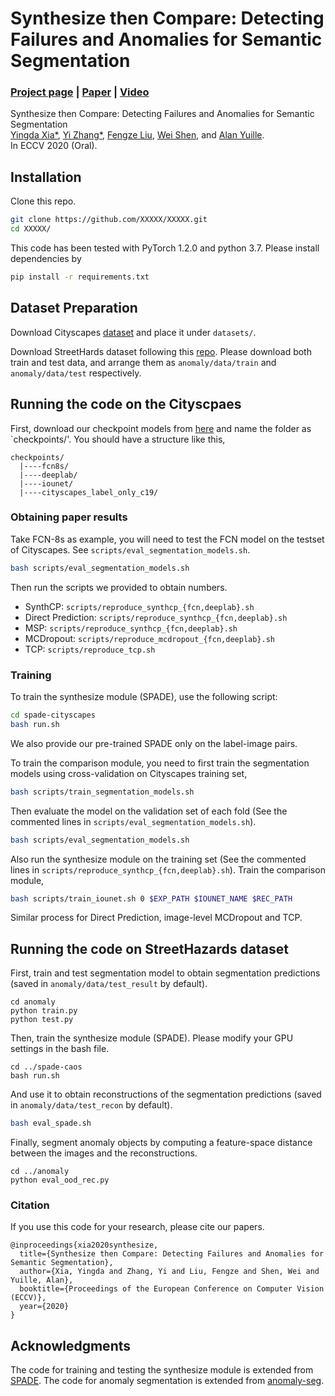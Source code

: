 # Synthesize then Compare: Detecting Failures and Anomalies for Semantic Segmentation

### [Project page](#) |   [Paper](https://arxiv.org/pdf/2003.08440.pdf) | [Video](#) 

Synthesize then Compare: Detecting Failures and Anomalies for Semantic Segmentation <br>
[Yingda Xia*](https://yingdaxia.xyz),  [Yi Zhang*](https://edz-o.github.io), [Fengze Liu](https://scholar.google.com/citations?user=T3EjsaAAAAAJ&hl=en), [Wei Shen](http://wei-shen.weebly.com/), and [Alan Yuille](https://www.cs.jhu.edu/~ayuille/).<br>
In ECCV 2020 (Oral).

## Installation

Clone this repo.
```bash
git clone https://github.com/XXXXX/XXXXX.git
cd XXXXX/
```

This code has been tested with PyTorch 1.2.0 and python 3.7. Please install dependencies by
```bash
pip install -r requirements.txt
```

## Dataset Preparation

Download Cityscapes [dataset](https://www.cityscapes-dataset.com/) and place it under `datasets/`.

Download StreetHards dataset following this [repo](https://github.com/hendrycks/anomaly-seg). Please download both train and test data, and arrange them as ```anomaly/data/train``` and ```anomaly/data/test``` respectively.

## Running the code on the Cityscpaes

First, download our checkpoint models from [here](https://www.cs.jhu.edu/~yzh/synthcp_failure_checkpoints.zip) and name the folder as `checkpoints/'. You should have a structure like this,

```
checkpoints/
  |----fcn8s/
  |----deeplab/
  |----iounet/
  |----cityscapes_label_only_c19/
```

### Obtaining paper results
Take FCN-8s as example, you will need to test the FCN model on the testset of Cityscapes. See `scripts/eval_segmentation_models.sh`.

```bash
bash scripts/eval_segmentation_models.sh
```

Then run the scripts we provided to obtain numbers. 

- SynthCP: `scripts/reproduce_synthcp_{fcn,deeplab}.sh`
- Direct Prediction: `scripts/reproduce_synthcp_{fcn,deeplab}.sh`
- MSP: `scripts/reproduce_synthcp_{fcn,deeplab}.sh` 
- MCDropout: `scripts/reproduce_mcdropout_{fcn,deeplab}.sh`
- TCP: `scripts/reproduce_tcp.sh`

### Training 

To train the synthesize module (SPADE), use the following script:
```bash
cd spade-cityscapes
bash run.sh
```
We also provide our pre-trained SPADE only on the label-image pairs.

To train the comparison module, you need to first train the segmentation models using cross-validation on Cityscapes training set, 

```bash
bash scripts/train_segmentation_models.sh
```

Then evaluate the model on the validation set of each fold (See the commented lines in `scripts/eval_segmentation_models.sh`).

```bash
bash scripts/eval_segmentation_models.sh
```

Also run the synthesize module on the training set (See the commented lines in `scripts/reproduce_synthcp_{fcn,deeplab}.sh`). Train the comparison module,

```bash
bash scripts/train_iounet.sh 0 $EXP_PATH $IOUNET_NAME $REC_PATH
```

Similar process for Direct Prediction, image-level MCDropout and TCP.

## Running the code on StreetHazards dataset

First, train and test segmentation model to obtain segmentation predictions (saved in ```anomaly/data/test_result``` by default).
```
cd anomaly
python train.py
python test.py
```

Then, train the synthesize module (SPADE). Please modify your GPU settings in the bash file.
```
cd ../spade-caos
bash run.sh
```
And use it to obtain reconstructions of the segmentation predictions (saved in ```anomaly/data/test_recon``` by default).
```bash
bash eval_spade.sh
```

Finally, segment anomaly objects by computing a feature-space distance between the images and the reconstructions.
```
cd ../anomaly
python eval_ood_rec.py
```

### Citation
If you use this code for your research, please cite our papers.
```
@inproceedings{xia2020synthesize,
  title={Synthesize then Compare: Detecting Failures and Anomalies for Semantic Segmentation},
  author={Xia, Yingda and Zhang, Yi and Liu, Fengze and Shen, Wei and Yuille, Alan},
  booktitle={Proceedings of the European Conference on Computer Vision (ECCV)},
  year={2020}
}
```

## Acknowledgments
The code for training and testing the synthesize module is extended from [SPADE](https://github.com/nvlabs/spade/). The code for anomaly segmentation is extended from [anomaly-seg](https://github.com/hendrycks/anomaly-seg).
